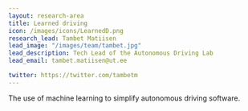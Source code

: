 ```yaml
---
layout: research-area
title: Learned driving
icon: /images/icons/LearnedD.png
research_lead: Tambet Matiisen
lead_image: "/images/team/tambet.jpg"
lead_description: Tech Lead of the Autonomous Driving Lab
lead_email: tambet.matiisen@ut.ee

twitter: https://twitter.com/tambetm
---
```


The use of machine learning to simplify autonomous driving software.

